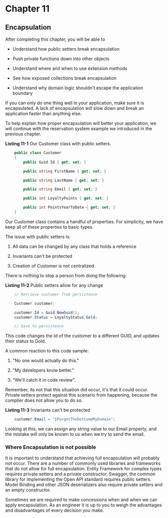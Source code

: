 # Chapter 11

## Encapsulation

After completing this chapter, you will be able to

- Understand how public setters break encapsulation

- Push private functions down into other objects

- Understand where and when to use extension methods

- See how exposed collections break encapsulation

- Understand why domain logic shouldn't escape the application boundary

If you can only do one thing well in your application, make sure it is encapsulated. A lack of encapsulation will slow down and break an application faster than anything else.

To help explain how proper encapsulation will better your application, we will continue with the reservation system example we introduced in the previous chapter.

**Listing 11-1** Our Customer class with public setters.

```csharp
    public class Customer
    {
        public Guid Id { get; set; }

        public string FirstName { get; set; }

        public string LastName { get; set; }

        public string Email { get; set; }

        public int LoyaltyPoints { get; set; }

        public int PointsYearToDate { get; set; }
    }
```

Our Customer class contains a handful of properties. For simplicity, we have keep all of these properties to basic types.

The issue with public setters is:

1. All data can be changed by any class that holds a reference

2. Invariants can't be protected

3. Creation of Customer is not centralized

There is nothing to stop a person from doing the following:

**Listing 11-2** Public setters allow for any change

```csharp
    // Retrieve customer from persistence

    Customer customer;

    customer.Id = Guid.NewGuid();
    customer.Status = LoyaltyStatus.Gold;

    // Save to persistence
```

This code changes the Id of the customer to a different GUID, and updates their status to Gold.

A common reaction to this code sample:

1. "No one would actually do this."

2. "My developers know better."

3. "We'll catch it in code review".

Remember, its not that this situation did occur, it's that it could occur. Private setters protect against this scenario from happening, because the complier does not allow you to do so.

**Listing 11-3** Invariants can't be protected

```csharp
    customer.Email = "IForgotTheDotCom@MyDomain";
```

Looking at this, we can assign any string value to our Email property, and the mistake will only be known to us when we try to send the email.

### Where Encapsulation is not possible

It is important to understand that achieving full encapsulation will probably not occur. There are a number of commonly used libraries and frameworks that do not allow for full encapsulation. Entity Framework for complex types requires private setters and a private constructor. Swagger, the common library for implementing the Open API standard requires public setters. Model Binding and other JSON deserializers also require private setters and an empty constructor.

Sometimes we are required to make concessions when and when we can apply encapsulation. As an engineer it is up to you to weigh the advantages and disadvantages of every decision you make.
